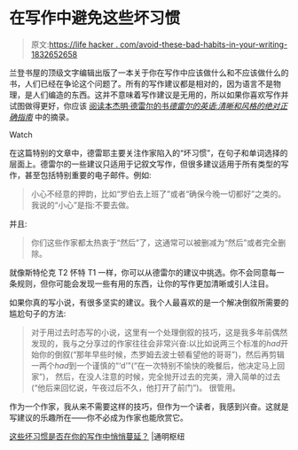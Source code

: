 # 在写作中避免这些坏习惯

> 原文:[https://life hacker . com/avoid-these-bad-habits-in-your-writing-1832652658](https://lifehacker.com/avoid-these-bad-habits-in-your-writing-1832652658)

兰登书屋的顶级文字编辑出版了一本关于你在写作中应该做什么和不应该做什么的书，人们已经在争论这个问题了。所有的写作建议都是相对的，因为语言不是物理，是人们编造的东西。这并不意味着写作建议是无用的，所以如果你喜欢写作并试图做得更好，你应该 [阅读本杰明·德雷尔的书*德雷尔的英语:清晰和风格的绝对正确指南*](https://lithub.com/are-these-bad-habits-creeping-into-your-writing/) 中的摘录。

Watch

在这篇特别的文章中，德雷耶主要关注作家陷入的“坏习惯”，在句子和单词选择的层面上。德雷尔的一些建议只适用于记叙文写作，但很多建议适用于所有类型的写作，甚至包括特别重要的电子邮件。例如:

> 小心不经意的押韵，比如“罗伯去上班了”或者“确保今晚一切都好”之类的。我说的“小心”是指:不要去做。

并且:

> 你们这些作家都太热衷于“然后”了，这通常可以被删减为“然后”或者完全删除。

就像斯特伦克 T2 怀特 T1 一样，你可以从德雷尔的建议中挑选。你不会同意每一条规则，但你可能会发现一些有用的东西，让你的写作更加清晰或引人注目。

如果你真的写小说，有很多坚实的建议。我个人最喜欢的是一个解决倒叙所需要的尴尬句子的方法:

> 对于用过去时态写的小说，这里有一个处理倒叙的技巧，这是我多年前偶然发现的，我与之分享过的作家往往会非常兴奋:以比如说两三个标准的*had*开始你的倒叙(“那年早些时候，杰罗姆去波士顿看望他的哥哥”)，然后再剪辑一两个*had*到一个谨慎的“‘d’”(“在一次特别不愉快的晚餐后，他决定马上回家”)， 然后，在没人注意的时候，完全抛开过去的完美，滑入简单的过去(“他后来回忆说，午夜过后不久，他打开了前门”)。 很管用。

作为一个作家，我从来不需要这样的技巧，但作为一个读者，我感到兴奋。这就是写建议的乐趣所在——你不必成为作家也能欣赏它。

[这些坏习惯是否在你的写作中悄悄蔓延？](https://lithub.com/are-these-bad-habits-creeping-into-your-writing/) |通明枢纽